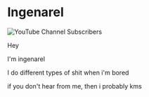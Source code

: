 # Ingenarel

![YouTube Channel Subscribers](https://img.shields.io/youtube/channel/subscribers/UC90Tar8Bpx3Q8UqpM8qxWZw?style=for-the-badge&link=https%3A%2F%2Fwww.youtube.com%2Fchannel%2FUC90Tar8Bpx3Q8UqpM8qxWZw%3F)



Hey

I'm ingenarel

I do different types of shit when i'm bored

if you don't hear from me, then i probably kms
